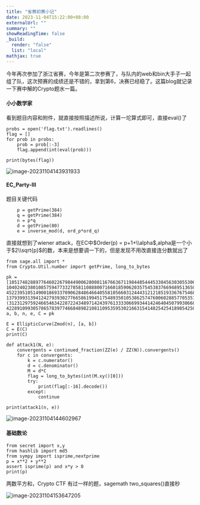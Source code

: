 ```yaml
---
title: "省赛初赛小记"
date: 2023-11-04T15:22:00+08:00
externalUrl: ""
summary: ""
showReadingTime: false
_build:
  render: "false"
  list: "local"
mathjax: true
---
```



今年再次参加了浙江省赛，今年是第二次参赛了，与队内的web和bin大手子一起组了队，这次预赛的成绩还是不错的，拿到第6，决赛已经稳了。这篇blog就记录一下赛中解的Crypto题水一篇。

#### 小小数学家

看到题目内容和附件，就直接按照描述所说，计算一坨算式即可，直接eval()了

    probs = open('flag.txt').readlines()
    flag = []
    for prob in probs:
        prob = prob[:-3]
        flag.append(int(eval(prob)))
    
    print(bytes(flag))
    

![image-20231104143931933](https://cdn.jsdelivr.net/gh/clingm/PicGo-image//img/image-20231104143931933.png)

#### EC\_Party-III

题目关键代码

        p = getPrime(384)
        q = getPrime(384)
        n = p*q
        d = getPrime(80)
        e = inverse_mod(d, ord_p*ord_q)
    

直接就想到了wiener attack，在EC中$Order(p) = p+1+\\alpha$,alpha是一个小于$2\\sqrt{p}$的数，本来是想要调一下的，但是发现不用改直接连分数就出了

    from sage.all import *
    from Crypto.Util.number import getPrime, long_to_bytes
    
    pk = [10517482889776460226798449006280081167663671198448544453304563030553066300585088657159799516828057458092448853052920, 10402402380108575947733278581108880071660185906203575453837669489513650182676772750843558327746184945922314875098996, 452239510514900186933709062848646640558105660312444312121851933676754687850508865659206624803226663304812888272594694285123823218948165607478144589871322148031514596122654196640778853480169180864412134209693877604844174450602155353, 137939931394124279393027766586199451754893501053862574760060288577053514723631473985259186063729745515767167268309839903521149677958518517988564142828176577685619561913731155508981456507557881596602396073589127827579264760182112015, (312312975924665463422872243489714243976133330669934414246404507993066820310886215600585539115436654843078716170526368558972800117033427241194242498913898005160762151892979826292737941332916578310350510245475526522735894588645243659, 422891099305786578397746684898210811095359530216631541482542541898542508551347882962281401572399110483550691802487377837504493122807091311281569558317360479103461652558448871769150783477147866528115922507893061101403528629595165327)]
    a, b, n, e, C = pk
    
    E = EllipticCurve(Zmod(n), [a, b])
    C = E(C)
    print(C)
    
    def attack1(N, e):
        convergents = continued_fraction(ZZ(e) / ZZ(N)).convergents()
        for c in convergents:
            k = c.numerator()
            d = c.denominator()
            M = d*C
            flag = long_to_bytes(int(M.xy()[0]))
            try:
                print(flag[:-16].decode())
            except:
                continue
    
    print(attack1(n, e))
    

![image-20231104144602967](https://cdn.jsdelivr.net/gh/clingm/PicGo-image//img/image-20231104144602967.png)

#### 基础数论

    from secret import x,y
    from hashlib import md5
    from sympy import isprime,nextprime
    p = x**2 + y**2
    assert isprime(p) and x*y > 0
    print(p)
    

两数平方和，Crypto CTF 有过一样的题，sagemath two\_squares()直接秒

![image-20231104153647205](https://cdn.jsdelivr.net/gh/clingm/PicGo-image//img/image-20231104153647205.png)

